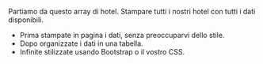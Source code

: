 Partiamo da questo array di hotel. Stampare tutti i nostri hotel con tutti i dati disponibili.

- Prima stampate in pagina i dati, senza preoccuparvi dello stile.
- Dopo organizzate i dati in una tabella.
- Infinite stilizzate usando Bootstrap o il vostro CSS.